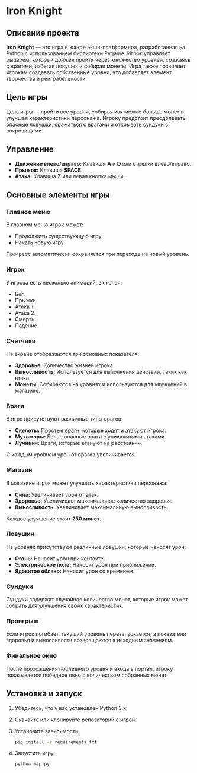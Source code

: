 # Iron Knight

## Описание проекта
**Iron Knight** — это игра в жанре экшн-платформера, разработанная на Python с использованием библиотеки Pygame. Игрок управляет рыцарем, который должен пройти через множество уровней, сражаясь с врагами, избегая ловушек и собирая монеты. Игра также позволяет игрокам создавать собственные уровни, что добавляет элемент творчества и реиграбельности.

## Цель игры
Цель игры — пройти все уровни, собирая как можно больше монет и улучшая характеристики персонажа. Игроку предстоит преодолевать опасные ловушки, сражаться с врагами и открывать сундуки с сокровищами.

## Управление
- **Движение влево/вправо:** Клавиши **A** и **D** или стрелки влево/вправо.
- **Прыжок:** Клавиша **SPACE**.
- **Атака:** Клавиша **Z** или левая кнопка мыши.

## Основные элементы игры

### Главное меню
В главном меню игрок может:
- Продолжить существующую игру.
- Начать новую игру.

Прогресс автоматически сохраняется при переходе на новый уровень.

### Игрок
У игрока есть несколько анимаций, включая:
- Бег.
- Прыжки.
- Атака 1.
- Атака 2.
- Смерть.
- Падение.

### Счетчики
На экране отображаются три основных показателя:
- **Здоровье:** Количество жизней игрока.
- **Выносливость:** Используется для выполнения действий, таких как атака.
- **Монеты:** Собираются на уровнях и используются для улучшений в магазине.

### Враги
В игре присутствуют различные типы врагов:
- **Скелеты:** Простые враги, которые ходят и атакуют игрока.
- **Мухоморы:** Более опасные враги с уникальными атаками.
- **Лучники:** Враги, которые атакуют на расстоянии.

С каждым уровнем урон от врагов увеличивается.

### Магазин
В магазине игрок может улучшить характеристики персонажа:
- **Сила:** Увеличивает урон от атак.
- **Здоровье:** Увеличивает максимальное количество здоровья.
- **Выносливость:** Увеличивает максимальную выносливость.

Каждое улучшение стоит **250 монет**.

### Ловушки
На уровнях присутствуют различные ловушки, которые наносят урон:
- **Огонь:** Наносит урон при контакте.
- **Электрическое поле:** Наносит урон при приближении.
- **Ядовитое облако:** Наносит урон со временем.

### Сундуки
Сундуки содержат случайное количество монет, которые игрок может собрать для улучшения своих характеристик.

### Проигрыш
Если игрок погибает, текущий уровень перезапускается, а показатели здоровья и выносливости возвращаются к исходным значениям.

### Финальное окно
После прохождения последнего уровня и входа в портал, игроку показывается победное окно с количеством собранных монет.

## Установка и запуск
1. Убедитесь, что у вас установлен Python 3.x.
2. Скачайте или клонируйте репозиторий с игрой.
3. Установите зависимости:
   ```bash
   pip install -r requirements.txt
   ```

4. Запустите игру:
   ```bash
   python map.py
   ```
